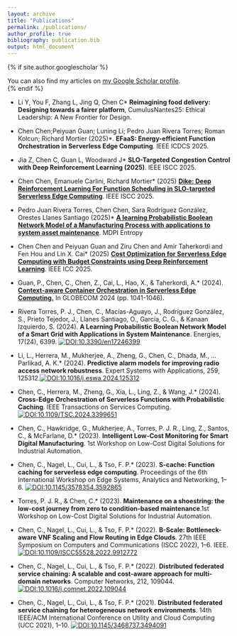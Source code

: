 ```yaml
---
layout: archive
title: "Publications"
permalink: /publications/
author_profile: true
bibliography: publication.bib
output: html_document
---
```


{% if site.author.googlescholar %}
  <div class="wordwrap">You can also find my articles on <a href="{{site.author.googlescholar}}">my Google Scholar profile</a>.</div>
{% endif %}

* Li Y, You F, Zhang L, Jing Q, Chen C* **Reimagining food delivery: Designing towards a fairer platform**, CumulusNantes25: Ethical Leadership: A New Frontier for Design.

* Chen Chen;Peiyuan Guan; Luning Li; Pedro Juan Rivera Torres; Roman Kolcun; Richard Mortier (2025)*. **EFaaS: Energy-efficient Function Orchestration in Serverless Edge Computing**. IEEE ICDCS 2025.

* Jia Z, Chen C, Guan L, Woodward J* **SLO-Targeted Congestion Control with Deep Reinforcement Learning (2025)**. IEEE ISCC 2025.

* Chen Chen, Emanuele Carlini, Richard Mortier* (2025)  **[Dike: Deep Reinforcement Learning For Function Scheduling in SLO-targeted Serverless Edge Computing](files/dike.pdf)**. IEEE ISCC 2025.

* Pedro Juan Rivera Torres, Chen Chen, Sara Rodríguez González, Orestes Llanes Santiago (2025)* **[A learning Probabilistic Boolean Network Model of a Manufacturing Process with applications to system asset maintenance](https://www.mdpi.com/1099-4300/27/5/463)**. MDPI Entropy

* Chen Chen and Peiyuan Guan and Ziru Chen and Amir Taherkordi and Fen Hou and Lin X. Cai* (2025) **[Cost Optimization for Serverless Edge Computing with Budget Constraints using Deep Reinforcement Learning](https://ieeexplore.ieee.org/document/11162063)**. IEEE ICC 2025.

* Guan, P., Chen, C., Chen, Z., Cai, L., Hao, X., & Taherkordi, A.* (2024). **[Context-aware Container Orchestration in Serverless Edge Computing.](https://ieeexplore.ieee.org/document/10901781)** In GLOBECOM 2024 (pp. 1041-1046).

* Rivera Torres, P. J., Chen, C., Macías-Aguayo, J., Rodríguez González, S., Prieto Tejedor, J., Llanes Santiago, O., García, C. G., & Kanaan Izquierdo, S. (2024). **A Learning Probabilistic Boolean Network Model of a Smart Grid with Applications in System Maintenance**. Energies, 17(24), 6399. [![DOI:10.3390/en17246399](https://zenodo.org/badge/DOI/10.3390/en17246399.svg)](https://doi.org/10.3390/en17246399)

* Li, L., Herrera, M., Mukherjee, A., Zheng, G., Chen, C., Dhada, M., … Parlikad, A. K.* (2024).  **Predictive alarm models for improving radio access network robustness**. Expert Systems with Applications, 259, 125312.[![DOI:10.1016/j.eswa.2024.125312](https://zenodo.org/badge/DOI/10.1016/j.eswa.2024.125312.svg)](https://doi.org/10.1016/j.eswa.2024.125312)

* Chen, C., Herrera, M., Zheng, G., Xia, L., Ling, Z., & Wang, J.*  (2024). **Cross-Edge Orchestration of Serverless Functions with Probabilistic Caching**. IEEE Transactions on Services Computing. [![DOI:10.1109/TSC.2024.3399651](https://zenodo.org/badge/DOI/10.1109/TSC.2024.3399651.svg)](https://doi.org/10.1109/TSC.2024.3399651)

* Chen, C., Hawkridge, G., Mukherjee, A., Torres, P. J. R., Ling, Z., Santos, C., & McFarlane, D.*  (2023). **Intelligent Low-Cost Monitoring for Smart Digital Manufacturing**. 1st Workshop on Low-Cost Digital Solutions for Industrial Automation.

* Chen, C., Nagel, L., Cui, L., & Tso, F. P.*  (2023). **S-cache: Function caching for serverless edge computing**. Proceedings of the 6th International Workshop on Edge Systems, Analytics and Networking, 1–6. [![DOI:10.1145/3578354.3592865](https://zenodo.org/badge/DOI/10.1145/3578354.3592865.svg)](https://doi.org/10.1145/3578354.3592865)

* Torres, P. J. R., & Chen, C.*  (2023). **Maintenance on a shoestring: the low-cost journey from zero to condition-based maintenance**.1st Workshop on Low-Cost Digital Solutions for Industrial Automation.

* Chen, C., Nagel, L., Cui, L., & Tso, F. P.*  (2022). **B-Scale: Bottleneck-aware VNF Scaling and Flow Routing in Edge Clouds**. 27th IEEE Symposium on Computers and Communications (ISCC 2022), 1–6. IEEE. [![DOI:10.1109/ISCC55528.2022.9912772](https://zenodo.org/badge/DOI/10.1109/ISCC55528.2022.9912772.svg)](https://doi.org/10.1109/ISCC55528.2022.9912772)

* Chen, C., Nagel, L., Cui, L., & Tso, F. P.*  (2022). **Distributed federated service chaining: A scalable and cost-aware approach for multi-domain networks**. Computer Networks, 212, 109044. [![DOI:10.1016/j.comnet.2022.109044](https://zenodo.org/badge/DOI/10.1016/j.comnet.2022.109044.svg)](https://doi.org/10.1016/j.comnet.2022.109044)

* Chen, C., Nagel, L., Cui, L., & Tso, F. P.*  (2021). **Distributed federated service chaining for heterogeneous network environments**. 14th IEEE/ACM International Conference on Utility and Cloud Computing (UCC 2021), 1–10. [![DOI:10.1145/3468737.3494091](https://zenodo.org/badge/DOI/10.1145/3468737.3494091.svg)](https://doi.org/10.1145/3468737.3494091)